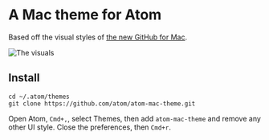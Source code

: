 # A Mac theme for Atom

Based off the visual styles of [the new GitHub for Mac](https://github.com/github/mac-mockup).

![The visuals](https://github-team.s3.amazonaws.com/uploads/statuses/15507/images/Screen_Shot_2013-06-03_at_12.34.56_PM.png)

## Install

```
cd ~/.atom/themes
git clone https://github.com/atom/atom-mac-theme.git
```

Open Atom, `Cmd+,`, select Themes, then add `atom-mac-theme` and remove any other
UI style. Close the preferences, then `Cmd+r`.
